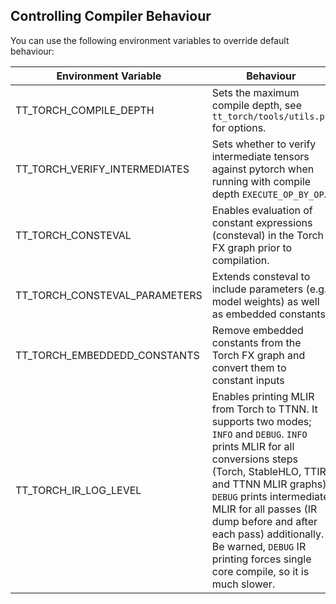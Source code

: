 ## Controlling Compiler Behaviour

You can use the following environment variables to override default behaviour:

| Environment Variable | Behaviour | Default |
| -------------------- | --------- | --------
| TT_TORCH_COMPILE_DEPTH | Sets the maximum compile depth, see `tt_torch/tools/utils.py` for options. | `EXECUTE` |
| TT_TORCH_VERIFY_INTERMEDIATES | Sets whether to verify intermediate tensors against pytorch when running with compile depth `EXECUTE_OP_BY_OP`. | False |
| TT_TORCH_CONSTEVAL | Enables evaluation of constant expressions (consteval) in the Torch FX graph prior to compilation. | False |
| TT_TORCH_CONSTEVAL_PARAMETERS | Extends consteval to include parameters (e.g., model weights) as well as embedded constants. | False |
| TT_TORCH_EMBEDDEDD_CONSTANTS | Remove embedded constants from the Torch FX graph and convert them to constant inputs | False |
| TT_TORCH_IR_LOG_LEVEL | Enables printing MLIR from Torch to TTNN. It supports two modes; `INFO` and `DEBUG`. `INFO` prints MLIR for all conversions steps (Torch, StableHLO, TTIR and TTNN MLIR graphs). `DEBUG` prints intermediate MLIR for all passes (IR dump before and after each pass) additionally. Be warned, `DEBUG` IR printing forces single core compile, so it is much slower. | Disable |
